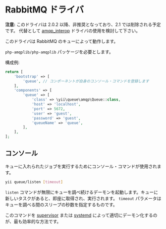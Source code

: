 RabbitMQ ドライバ
=================

**注意:** このドライバは 2.0.2 以降、非推奨となっており、2.1 では削除される予定です。
代替として [amqp_interop](driver-amqp-interop.md) ドライバの使用を検討して下さい。

このドライバは RabbitMQ のキューによって動作します。

`php-amqplib/php-amqplib` パッケージを必要とします。

構成例:

```php
return [
    'bootstrap' => [
        'queue', // コンポーネントが自身のコンソール・コマンドを登録します
    ],
    'components' => [
        'queue' => [
            'class' => \yii\queue\amqp\Queue::class,
            'host' => 'localhost',
            'port' => 5672,
            'user' => 'guest',
            'password' => 'guest',
            'queueName' => 'queue',
        ],
    ],
];
```

コンソール
----------

キューに入れられたジョブを実行するためにコンソール・コマンドが使用されます。

```sh
yii queue/listen [timeout]
```

`listen` コマンドが無限にキューを調べ続けるデーモンを起動します。キューに新しいタスクがあると、即座に取得され、実行されます。
`timeout` パラメータはキューを調べる間のスリープの秒数を指定するものです。

このコマンドを [supervisor](worker.md#supervisor) または [systemd](worker.md#systemd) によって適切にデーモン化するのが、最も効率的な方法です。
